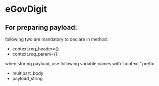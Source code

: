 # eGovDigit

## For preparing payload:
following two are mandatory to declare in method:
- context.req_header={}
- context.req_param={}

when storing payload, use following variable names with 'context.' prefix 
- multipart_body
- payload_string